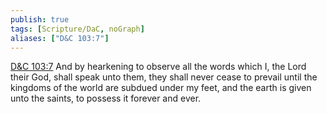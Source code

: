 ```yaml
---
publish: true
tags: [Scripture/DaC, noGraph]
aliases: ["D&C 103:7"]
---
```

[D&C 103:7](https://churchofjesuschrist.org/study/scriptures/dc-testament/dc/103?lang=eng&id=p7#p7) And by hearkening to observe all the words which I, the Lord their God, shall speak unto them, they shall never cease to prevail until the kingdoms of the world are subdued under my feet, and the earth is given unto the saints, to possess it forever and ever.
